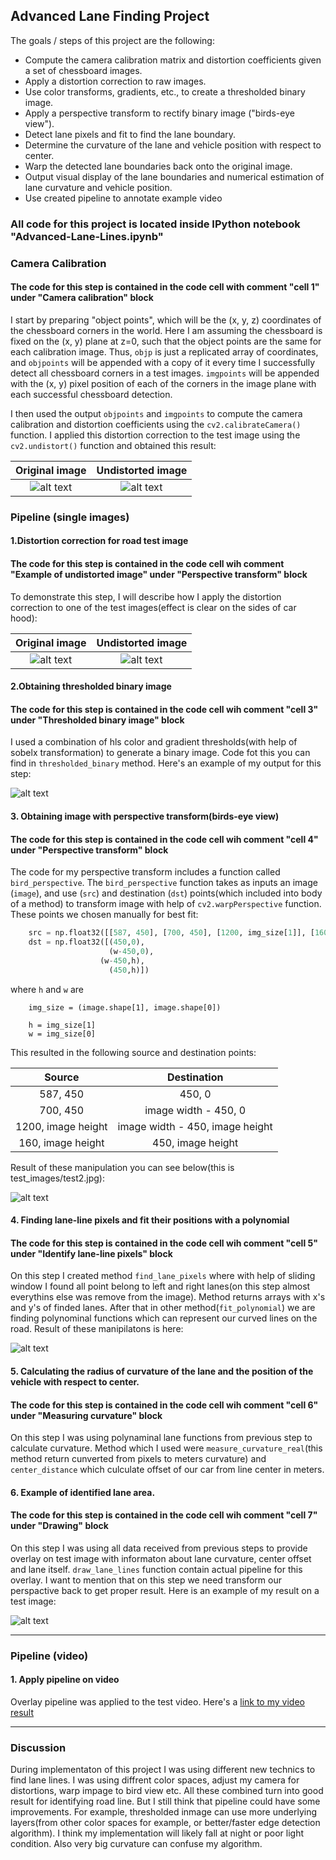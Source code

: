 ## Advanced Lane Finding Project

The goals / steps of this project are the following:

* Compute the camera calibration matrix and distortion coefficients given a set of chessboard images.
* Apply a distortion correction to raw images.
* Use color transforms, gradients, etc., to create a thresholded binary image.
* Apply a perspective transform to rectify binary image ("birds-eye view").
* Detect lane pixels and fit to find the lane boundary.
* Determine the curvature of the lane and vehicle position with respect to center.
* Warp the detected lane boundaries back onto the original image.
* Output visual display of the lane boundaries and numerical estimation of lane curvature and vehicle position.
* Use created pipeline to annotate example video

[//]: # (Image References)

[image0]: ./camera_cal/calibration3.jpg "Distorted"
[image1]: ./output_images/undistorted_calibration3.jpg "Undistorted"
[image_undist]: ./test_images/straight_lines1.jpg "Distorted Road"
[image2]: ./output_images/undistorted/straight_lines1.jpg "Undistorted Road"
[image3]: ./output_images/binary/test2.jpg "Binary Example"
[image4]: ./output_images/bird/test2.jpg "Warp Example"
[image5]: ./output_images/poly/test2.jpg "Fit Visual"
[image6]: ./output_images/lane/test2.jpg "Output"
[video1]: ./output_video/project_video_with_overlay.mp4 "Video"

### All code for this project is located inside IPython notebook "Advanced-Lane-Lines.ipynb"


### Camera Calibration

#### The code for this step is contained in the code cell with comment "cell 1" under "Camera calibration" block

I start by preparing "object points", which will be the (x, y, z) coordinates of the chessboard corners in the world. Here I am assuming the chessboard is fixed on the (x, y) plane at z=0, such that the object points are the same for each calibration image.  Thus, `objp` is just a replicated array of coordinates, and `objpoints` will be appended with a copy of it every time I successfully detect all chessboard corners in a test images.  `imgpoints` will be appended with the (x, y) pixel position of each of the corners in the image plane with each successful chessboard detection.  

I then used the output `objpoints` and `imgpoints` to compute the camera calibration and distortion coefficients using the `cv2.calibrateCamera()` function.  I applied this distortion correction to the test image using the `cv2.undistort()` function and obtained this result: 

Original image          |  Undistorted image      
:-------------------------:|:-------------------------:
![alt text][image0]  |  ![alt text][image1]

### Pipeline (single images)

#### 1.Distortion correction for road test image
#### The code for this step is contained in the code cell wih comment "Example of undistorted image" under "Perspective transform" block

To demonstrate this step, I will describe how I apply the distortion correction to one of the test images(effect is clear on the sides of car hood):

Original image          |  Undistorted image      
:-------------------------:|:-------------------------:
![alt text][image_undist]  |  ![alt text][image2]

#### 2.Obtaining thresholded binary image 
#### The code for this step is contained in the code cell wih comment "cell 3" under "Thresholded binary image" block

I used a combination of hls color and gradient thresholds(with help of sobelx transformation) to generate a binary image. Code fot this you can find in `thresholded_binary` method. Here's an example of my output for this step:

![alt text][image3]

#### 3. Obtaining image with perspective transform(birds-eye view)
#### The code for this step is contained in the code cell wih comment "cell 4" under "Perspective transform" block

The code for my perspective transform includes a function called `bird_perspective`.  The `bird_perspective` function takes as inputs an image (`image`), and use (`src`) and destination (`dst`) points(which included into body of a method) to transform image with help of `cv2.warpPerspective` function.  These points we chosen manually for best fit:

```python
    src = np.float32([[587, 450], [700, 450], [1200, img_size[1]], [160, img_size[1]]])
    dst = np.float32([(450,0),
                      (w-450,0),
                    (w-450,h),
                      (450,h)])
```

where `h` and `w` are

```
    img_size = (image.shape[1], image.shape[0])
    
    h = img_size[1]
    w = img_size[0]

```

This resulted in the following source and destination points:

| Source        | Destination   | 
|:-------------:|:-------------:| 
| 587, 450      | 450, 0        | 
| 700, 450      | image width - 450, 0      |
| 1200, image height     | image width - 450, image height      |
| 160, image height       | 450, image height        |

Result of these manipulation you can see below(this is test_images/test2.jpg):

![alt text][image4]

#### 4. Finding lane-line pixels and fit their positions with a polynomial
#### The code for this step is contained in the code cell wih comment "cell 5" under "Identify lane-line pixels" block

On this step I created method `find_lane_pixels` where with help of sliding window I found all point belong to left and right lanes(on this step almost everythins else was remove from the image). Method returns arrays with x's and y's of finded lanes. After that in other method(`fit_polynomial`) we are finding polynominal functions which can represent our curved lines on the road. Result of these manipilatons is here:

![alt text][image5]

#### 5. Calculating the radius of curvature of the lane and the position of the vehicle with respect to center.
#### The code for this step is contained in the code cell wih comment "cell 6" under "Measuring curvature" block

On this step I was using polynaminal lane functions from previous step to calculate curvature. Method which I used were `measure_curvature_real`(this method return cunverted from pixels to meters curvature) and `center_distance` which culculate offset of our car from line center in meters.

#### 6. Example of identified lane area.
#### The code for this step is contained in the code cell wih comment "cell 7" under "Drawing" block

On this step I was using all data received from previous steps to provide overlay on test image with informaton about lane curvature, center offset and lane itself.
`draw_lane_lines` function contain actual pipeline for this overlay. I want to mention that on this step we need transform our perspactive back to get proper result.
Here is an example of my result on a test image:

![alt text][image6]

---

### Pipeline (video)

#### 1. Apply pipeline on video

Overlay pipeline was applied to the test video.
Here's a [link to my video result][video1]

---

### Discussion

During implementaton of this project I was using different new technics to find lane lines. I was using diffrent color spaces, adjust my camera for distortions, warp impage to bird view etc. All these combined turn into good result for identifying road line. But I still think that pipeline could have some improvements. For example, thresholded inmage can use more underlying layers(from other color spaces for example, or better/faster edge detection algorithm). I think my implementation will likely fall at night or poor light condition. Also very big curvature can confuse my algorithm. 

